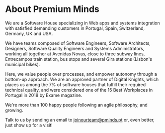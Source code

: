 # About Premium Minds

We are a Software House specializing in Web apps and systems integration with satisfied demanding customers in Portugal, Spain, Switzerland, Germany, UK and USA.

We have teams composed of Software Engineers, Software Architects, Designers, Software Quality Engineers and Systems Administrators, working all together at Avenidas Novas, close to three subway lines, Entrecampos train station, bus stops and several Gira stations (Lisbon's municipal bikes).

Here, we value people over processes, and empower autonomy through a bottom-up approach. We are an approved partner of Digital Knights, which places us among the 7% of software houses that fulfill their required technical quality, and were considered one of the 15 Best Workplaces in Portugal in 2018 by Exame magazine.

We're more than 100 happy people following an agile philosophy, and growing.

Talk to us by sending an email to joinourteam@pminds.pt or, even better, just show up for a visit!
